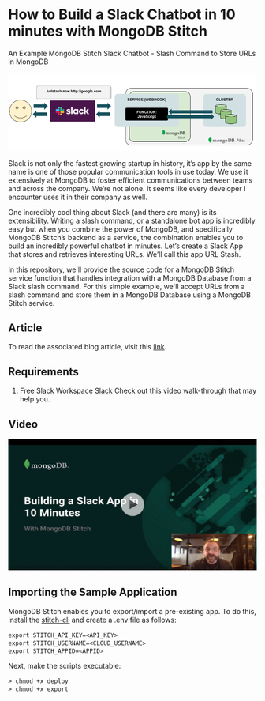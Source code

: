 # How to Build a Slack Chatbot in 10 minutes with MongoDB Stitch
An Example MongoDB Stitch Slack Chatbot - Slash Command to Store URLs in MongoDB

![MongoDB Stitch Slack App Flow Example](https://github.com/mrlynn/mongodb-stitch-slack-urlstash/blob/master/images/slack-mongodb-stitch.png?raw=true "MongoDB Stitch Slack App Flow Diagram")

Slack is not only the fastest growing startup in history, it’s app by the same name is one of those popular communication tools in use today. We use it extensively at MongoDB to foster efficient communications between teams and across the company. We’re not alone. It seems like every developer I encounter uses it in their company as well. 

One incredibly cool thing about Slack (and there are many) is its extensibility. Writing a slash command, or a standalone bot app is incredibly easy but when you combine the power of MongoDB, and specifically MongoDB Stitch’s backend as a service, the combination enables you to build an incredibly powerful chatbot in minutes. Let’s create a Slack App that stores and retrieves interesting URLs. We’ll call this app URL Stash.

In this repository, we'll provide the source code for a MongoDB Stitch service function that handles integration with a MongoDB Database from a Slack slash command. For this simple example, we'll accept URLs from a slash command and store them in a MongoDB Database using a MongoDB Stitch service.

## Article
To read the associated blog article, visit this [link](https://mongodb.com/blog/how-to-build-a-slack-chatbot-in-mongodb-stitch).

## Requirements
1. Free Slack Workspace [Slack](https://slack.com/get-started)
Check out this video walk-through that may help you.

## Video

[![Building a Slack App in 10 Minutes with MongoDB Stitch](https://github.com/mrlynn/mongodb-stitch-slack-urlstash/blob/master/images/slack-stich-cover.jpg?raw=true)](https://www.youtube.com/watch?v=FLSvZ2WmYzc)

## Importing the Sample Application
MongoDB Stitch enables you to export/import a pre-existing app. To do this, install the [stitch-cli](https://www.npmjs.com/package/mongodb-stitch-cli) and create a .env file as follows:

```
export STITCH_API_KEY=<API_KEY>
export STITCH_USERNAME=<CLOUD_USERNAME>
export STITCH_APPID=<APPID>
```

Next, make the scripts executable:

```
> chmod +x deploy
> chmod +x export
```
